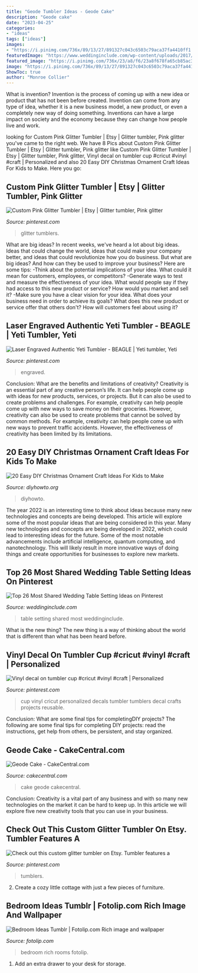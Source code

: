```yaml
---
title: "Geode Tumbler Ideas - Geode Cake"
description: "Geode cake"
date: "2023-04-25"
categories:
- "ideas"
tags: ["ideas"]
images:
- "https://i.pinimg.com/736x/89/13/27/891327c043c6503c79aca37fa4410ff1.jpg"
featuredImage: "https://www.weddinginclude.com/wp-content/uploads/2017/10/The-26-Most-Shared-Wedding-Table-Setting-Ideas_007.jpg"
featured_image: "https://i.pinimg.com/736x/23/a8/f6/23a8f678fa65cb85ac3044af88452167.jpg"
image: "https://i.pinimg.com/736x/89/13/27/891327c043c6503c79aca37fa4410ff1.jpg"
ShowToc: true
author: "Monroe Collier"
---
```



What is invention?
Invention is the process of coming up with a new idea or product that has not been before created. Invention can come from any type of idea, whether it is a new business model, a new product, or even a completely new way of doing something. Inventions can have a large impact on society and the economy because they can change how people live and work.

	

		
looking for Custom Pink Glitter Tumbler | Etsy | Glitter tumbler, Pink glitter you've came to the right web. We have 8 Pics about Custom Pink Glitter Tumbler | Etsy | Glitter tumbler, Pink glitter like Custom Pink Glitter Tumbler | Etsy | Glitter tumbler, Pink glitter, Vinyl decal on tumbler cup #cricut #vinyl #craft | Personalized and also 20 Easy DIY Christmas Ornament Craft Ideas For Kids to Make. Here you go:
		
    
## Custom Pink Glitter Tumbler | Etsy | Glitter Tumbler, Pink Glitter

<img loading=lazy src="https://i.pinimg.com/736x/92/1c/d8/921cd8e633c5c140fc7f5f1dd119ec1e.jpg" onerror="this.onerror=null;this.src='https://tse4.mm.bing.net/th?id=OIP.uy2B_ikCC8vwGmeY5hX3MAHaJ3&amp;pid=15.1';" alt="Custom Pink Glitter Tumbler | Etsy | Glitter tumbler, Pink glitter">

_Source: pinterest.com_

>glitter tumblers. 

	

What are big ideas?
In recent weeks, we've heard a lot about big ideas. Ideas that could change the world, ideas that could make your company better, and ideas that could revolutionize how you do business. But what are big ideas? And how can they be used to improve your business? Here are some tips: 
-Think about the potential implications of your idea. What could it mean for customers, employees, or competitors? 
-Generate ways to test and measure the effectiveness of your idea. What would people say if they had access to this new product or service? How would you market and sell it? 
-Make sure you have a clear vision for your idea. What does your business need in order to achieve its goals? What does this new product or service offer that others don't? How will customers feel about using it?

    
## Laser Engraved Authentic Yeti Tumbler - BEAGLE | Yeti Tumbler, Yeti

<img loading=lazy src="https://i.pinimg.com/736x/d6/74/58/d674585460f37b43878f925cef79148f.jpg" onerror="this.onerror=null;this.src='https://tse2.mm.bing.net/th?id=OIP.SxkNtUGNFTk-Sn3NvyfFCgHaJ3&amp;pid=15.1';" alt="Laser Engraved Authentic Yeti Tumbler - BEAGLE | Yeti tumbler, Yeti">

_Source: pinterest.com_

>engraved. 

	

Conclusion: What are the benefits and limitations of creativity?
Creativity is an essential part of any creative person’s life. It can help people come up with ideas for new products, services, or projects. But it can also be used to create problems and challenges. For example, creativity can help people come up with new ways to save money on their groceries. However, creativity can also be used to create problems that cannot be solved by common methods. For example, creativity can help people come up with new ways to prevent traffic accidents. However, the effectiveness of creativity has been limited by its limitations.

    
## 20 Easy DIY Christmas Ornament Craft Ideas For Kids To Make

<img loading=lazy src="http://www.diyhowto.org/wp-content/uploads/DIYHowto-DIY-Christmas-Ornament-Craft-Ideas-For-Kids-17.jpg" onerror="this.onerror=null;this.src='https://tse2.mm.bing.net/th?id=OIP.JVkr7KYxthNDFgw3vSdHZwHaKZ&amp;pid=15.1';" alt="20 Easy DIY Christmas Ornament Craft Ideas For Kids to Make">

_Source: diyhowto.org_

>diyhowto. 

	

The year 2022 is an interesting time to think about ideas because many new technologies and concepts are being developed. This article will explore some of the most popular ideas that are being considered in this year.
Many new technologies and concepts are being developed in 2022, which could lead to interesting ideas for the future. Some of the most notable advancements include artificial intelligence, quantum computing, and nanotechnology. This will likely result in more innovative ways of doing things and create opportunities for businesses to explore new markets.

    
## Top 26 Most Shared Wedding Table Setting Ideas On Pinterest

<img loading=lazy src="https://www.weddinginclude.com/wp-content/uploads/2017/10/The-26-Most-Shared-Wedding-Table-Setting-Ideas_007.jpg" onerror="this.onerror=null;this.src='https://tse4.mm.bing.net/th?id=OIP.NYO2rCfkBmqHzIyy0z4t1QHaLH&amp;pid=15.1';" alt="Top 26 Most Shared Wedding Table Setting Ideas on Pinterest">

_Source: weddinginclude.com_

>table setting shared most weddinginclude. 

	

What is the new thing?
The new thing is a way of thinking about the world that is different than what has been heard before.

    
## Vinyl Decal On Tumbler Cup #cricut #vinyl #craft | Personalized

<img loading=lazy src="https://i.pinimg.com/736x/23/a8/f6/23a8f678fa65cb85ac3044af88452167.jpg" onerror="this.onerror=null;this.src='https://tse4.mm.bing.net/th?id=OIP.HfuaXQn76u7jgausTG6BVgHaNK&amp;pid=15.1';" alt="Vinyl decal on tumbler cup #cricut #vinyl #craft | Personalized">

_Source: pinterest.com_

>cup vinyl cricut personalized decals tumbler tumblers decal crafts projects reusable. 

	

Conclusion: What are some final tips for completingDIY projects?
The following are some final tips for completing DIY projects: read the instructions, get help from others, be persistent, and stay organized.

    
## Geode Cake - CakeCentral.com

<img loading=lazy src="https://cdn001.cakecentral.com/gallery/2017/01/900_geode-cake-7211160JxFB.jpg" onerror="this.onerror=null;this.src='https://tse4.mm.bing.net/th?id=OIP.fuGbnxt8IvUw4ljSpcXAmwHaNd&amp;pid=15.1';" alt="Geode Cake - CakeCentral.com">

_Source: cakecentral.com_

>cake geode cakecentral. 

	

Conclusion:
Creativity is a vital part of any business and with so many new technologies on the market it can be hard to keep up. In this article we will explore five new creativity tools that you can use in your business.

    
## Check Out This Custom Glitter Tumbler On Etsy. Tumbler Features A

<img loading=lazy src="https://i.pinimg.com/736x/89/13/27/891327c043c6503c79aca37fa4410ff1.jpg" onerror="this.onerror=null;this.src='https://tse2.mm.bing.net/th?id=OIP.LchhZULIWWGhauMlRaYWYwHaKe&amp;pid=15.1';" alt="Check out this custom glitter tumbler on Etsy. Tumbler features a">

_Source: pinterest.com_

>tumblers. 

	

2. Create a cozy little cottage with just a few pieces of furniture.

    
## Bedroom Ideas Tumblr | Fotolip.com Rich Image And Wallpaper

<img loading=lazy src="http://www.fotolip.com/wp-content/uploads/2016/05/Bedroom-Ideas-Tumblr-8.jpg" onerror="this.onerror=null;this.src='https://tse1.mm.bing.net/th?id=OIP.BpGPy-FbAarNiW1DJatcBAHaJ4&amp;pid=15.1';" alt="Bedroom Ideas Tumblr | Fotolip.com Rich image and wallpaper">

_Source: fotolip.com_

>bedroom rich rooms fotolip. 

	

1. Add an extra drawer to your desk for storage.

